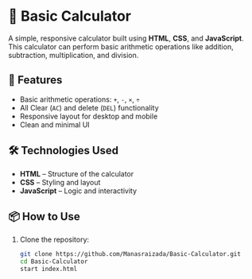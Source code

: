 # 🧮 Basic Calculator

A simple, responsive calculator built using **HTML**, **CSS**, and **JavaScript**. This calculator can perform basic arithmetic operations like addition, subtraction, multiplication, and division.

## 🚀 Features

- Basic arithmetic operations: `+`, `-`, `×`, `÷`
- All Clear (`AC`) and delete (`DEL`) functionality
- Responsive layout for desktop and mobile
- Clean and minimal UI

## 🛠️ Technologies Used

- **HTML** – Structure of the calculator
- **CSS** – Styling and layout
- **JavaScript** – Logic and interactivity

## 📦 How to Use

1. Clone the repository:
   ```bash
   git clone https://github.com/Manasraizada/Basic-Calculator.git
   cd Basic-Calculator
   start index.html



